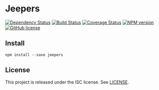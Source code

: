 # Jeepers

[![Dependency Status](https://david-dm.org/MitMaro/jeepers.svg)](https://david-dm.org/MitMaro/jeepers)
[![Build Status](https://travis-ci.org/MitMaro/jeepers.svg?branch=master)](https://travis-ci.org/MitMaro/jeepers)
[![Coverage Status](https://coveralls.io/repos/github/MitMaro/jeepers/badge.svg?branch=master)](https://coveralls.io/github/MitMaro/jeepers?branch=master)
[![NPM version](https://img.shields.io/npm/v/jeepers.svg)](https://www.npmjs.com/package/jeepers)
[![GitHub license](https://img.shields.io/badge/license-ISC-blue.svg)](https://raw.githubusercontent.com/MitMaro/jeepers/master/LICENSE.md)

## Install

    npm install --save jeepers

## License

This project is released under the ISC license. See [LICENSE](LICENSE.md).
